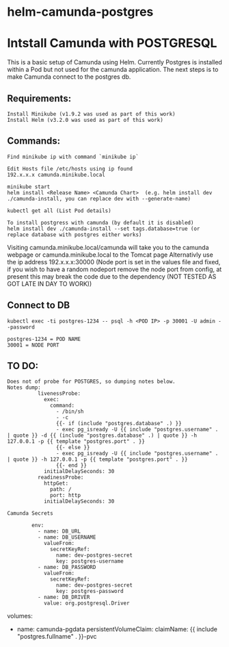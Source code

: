 # helm-camunda-postgres

# Intstall Camunda with POSTGRESQL

This is a basic setup of Camunda using Helm. Currently Postgres is installed within a Pod but not used for the camunda application. The next steps is to make Camunda connect to the postgres db.

## Requirements: 
```
Install Minikube (v1.9.2 was used as part of this work)
Install Helm (v3.2.0 was used as part of this work)
```

## Commands:

```
Find minikube ip with command `minikube ip`

Edit Hosts file /etc/hosts using ip found
192.x.x.x camunda.minikube.local
```

```
minikube start
helm install <Release Name> <Camunda Chart>  (e.g. helm install dev ./camunda-install, you can replace dev with --generate-name)

kubectl get all (List Pod details)

To install postgress with camunda (by default it is disabled)
helm install dev ./camunda-install --set tags.database=true (or replace database with postgres either works)
```

Visiting camunda.minikube.local/camunda will take you to the camunda webpage or camunda.minikube.local to the Tomcat page
Alternativly use the ip address 192.x.x.x:30000 (Node port is set in the values file and fixed, if you wish to have a random nodeport remove the node port from config, at present this may break the code due to the dependency (NOT TESTED AS GOT LATE IN DAY TO WORK))


## Connect to DB

```
kubectl exec -ti postgres-1234 -- psql -h <POD IP> -p 30001 -U admin --password

postgres-1234 = POD NAME
30001 = NODE PORT
```
## TO DO:
```
Does not of probe for POSTGRES, so dumping notes below.
Notes dump:
          livenessProbe:
            exec:
              command:
                - /bin/sh
                - -c
                {{- if (include "postgres.database" .) }}
                - exec pg_isready -U {{ include "postgres.username" . | quote }} -d {{ (include "postgres.database" .) | quote }} -h 127.0.0.1 -p {{ template "postgres.port" . }}
                {{- else }}
                - exec pg_isready -U {{ include "postgres.username" . | quote }} -h 127.0.0.1 -p {{ template "postgres.port" . }}
                {{- end }}
            initialDelaySeconds: 30
          readinessProbe:
            httpGet:
              path: /
              port: http
            initialDelaySeconds: 30
```
```
Camunda Secrets

        env:
          - name: DB_URL
          - name: DB_USERNAME
            valueFrom:
              secretKeyRef:
                name: dev-postgres-secret
                key: postgres-username
          - name: DB_PASSWORD
            valueFrom:
              secretKeyRef:
                name: dev-postgres-secret
                key: postgres-password
          - name: DB_DRIVER
            value: org.postgresql.Driver
```

 volumes:
- name: camunda-pgdata
 persistentVolumeClaim:
            claimName: {{ include "postgres.fullname" . }}-pvc